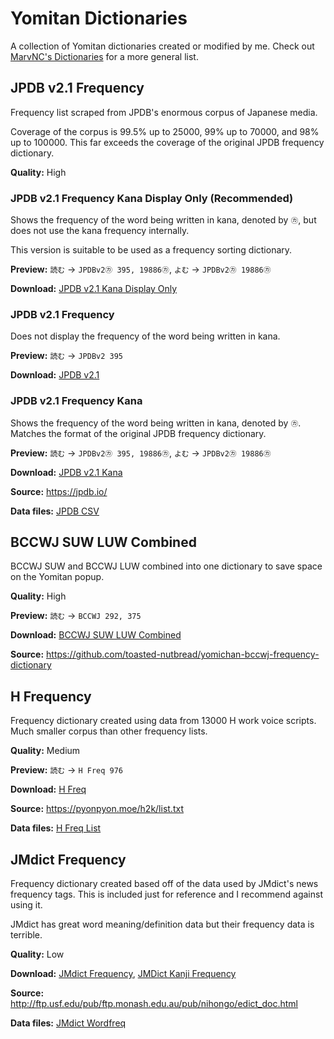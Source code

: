 # Yomitan Dictionaries

A collection of Yomitan dictionaries created or modified by me. Check out [MarvNC's Dictionaries](https://github.com/MarvNC/yomichan-dictionaries) for a more general list.

## JPDB v2.1 Frequency

Frequency list scraped from JPDB's enormous corpus of Japanese media.

Coverage of the corpus is 99.5% up to 25000, 99% up to 70000, and 98% up to 100000. This far exceeds the coverage of the original JPDB frequency dictionary.

**Quality:** High

### JPDB v2.1 Frequency Kana Display Only (Recommended)

Shows the frequency of the word being written in kana, denoted by `㋕`, but does not use the kana frequency internally.

This version is suitable to be used as a frequency sorting dictionary.

**Preview:** `読む` -> `JPDBv2㋕ 395, 19886㋕`, `よむ` -> `JPDBv2㋕ 19886㋕`

**Download:** [JPDB v2.1 Kana Display Only](https://github.com/Kuuuube/yomitan-dictionaries/raw/main/dictionaries/JPDB_v2.1_kana_display_only.zip)

### JPDB v2.1 Frequency

Does not display the frequency of the word being written in kana.

**Preview:** `読む` -> `JPDBv2 395`

**Download:** [JPDB v2.1](https://github.com/Kuuuube/yomitan-dictionaries/raw/main/dictionaries/JPDB_v2.1_2024-05-26.zip)

### JPDB v2.1 Frequency Kana

Shows the frequency of the word being written in kana, denoted by `㋕`. Matches the format of the original JPDB frequency dictionary.

**Preview:** `読む` -> `JPDBv2㋕ 395, 19886㋕`, `よむ` -> `JPDBv2㋕ 19886㋕`

**Download:** [JPDB v2.1 Kana](https://github.com/Kuuuube/yomitan-dictionaries/raw/main/dictionaries/JPDB_v2.1_kana_2024-05-26.zip)

**Source:** https://jpdb.io/

**Data files:** [JPDB CSV](https://github.com/Kuuuube/yomitan-dictionaries/raw/main/data/jpdb_v2.1_freq_list_2024-05-26.csv)

## BCCWJ SUW LUW Combined

BCCWJ SUW and BCCWJ LUW combined into one dictionary to save space on the Yomitan popup.

**Quality:** High

**Preview:** `読む` -> `BCCWJ 292, 375`

**Download:** [BCCWJ SUW LUW Combined](https://github.com/Kuuuube/yomitan-dictionaries/raw/main/dictionaries/BCCWJ_SUW_LUW_combined.zip)

**Source:** https://github.com/toasted-nutbread/yomichan-bccwj-frequency-dictionary

## H Frequency

Frequency dictionary created using data from 13000 H work voice scripts. Much smaller corpus than other frequency lists.

**Quality:** Medium

**Preview:** `読む` -> `H Freq 976`

**Download:** [H Freq](https://github.com/Kuuuube/yomitan-dictionaries/raw/main/dictionaries/H_Freq.zip)

**Source:** https://pyonpyon.moe/h2k/list.txt

**Data files:** [H Freq List](https://github.com/Kuuuube/yomitan-dictionaries/raw/main/data/h_freq_list.tsv)

## JMdict Frequency

Frequency dictionary created based off of the data used by JMdict's news frequency tags. This is included just for reference and I recommend against using it.

JMdict has great word meaning/definition data but their frequency data is terrible.

**Quality:** Low

**Download:** [JMdict Frequency](https://github.com/Kuuuube/yomitan-dictionaries/raw/main/dictionaries/jmdict_freq.zip), [JMDict Kanji Frequency](https://github.com/Kuuuube/yomitan-dictionaries/raw/main/dictionaries/jmdict_kanji_freq.zip)

**Source:** http://ftp.usf.edu/pub/ftp.monash.edu.au/pub/nihongo/edict_doc.html

**Data files:** [JMdict Wordfreq](https://github.com/Kuuuube/yomitan-dictionaries/raw/main/data/jmdict_wordfreq.zip)
